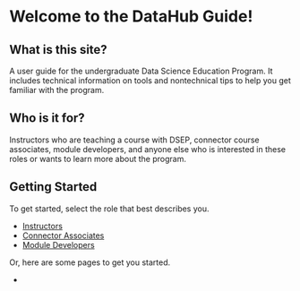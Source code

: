 # Welcome to the DataHub Guide!

## What is this site?

A user guide for the undergraduate Data Science Education Program. It includes technical information on tools and nontechnical tips to help you get familiar with the program.

## Who is it for?

Instructors who are teaching a course with DSEP, connector course associates, module developers, and anyone else who is interested in these roles or wants to learn more about the program.

## Getting Started

To get started, select the role that best describes you.

* [Instructors](http://127.0.0.1:8000/pages/instructor.html)
* [Connector Associates](http://127.0.0.1:8000/pages/connector-associate.html)
* [Module Developers](http://127.0.0.1:8000/pages/module-developer.html)

Or, here are some pages to get you started.

* 


